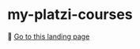 # my-platzi-courses

🥕 [Go to this landing page](https://teffcode-community.github.io/platzi-blog-challenges/)
